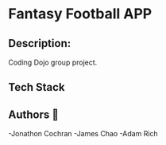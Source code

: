 
# Fantasy Football APP

## Description:
Coding Dojo group project.
## Tech Stack

## Authors :wave:
-Jonathon Cochran
-James Chao
-Adam Rich